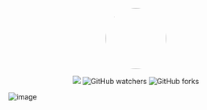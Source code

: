 <p align="center">
    <img style="height:auto;border-radius: 60px" alt="" width="120" height="120" class="avatar avatar-user width-full border color-bg-primary" src="https://avatars.githubusercontent.com/u/56918901?v=4">
</p>
<p align="center">
    <img src="https://img.shields.io/github/stars/senswrong/AndroidManifest.svg?style=flat-square">
    <img alt="GitHub watchers" src="https://img.shields.io/github/watchers/senswrong/AndroidManifest?style=flat-square">
    <img alt="GitHub forks" src="https://img.shields.io/github/forks/senswrong/AndroidManifest?style=flat-square">
</p>

![image](https://raw.githubusercontent.com/senswrong/AndroidManifest/main/AndroidManifest.png)

